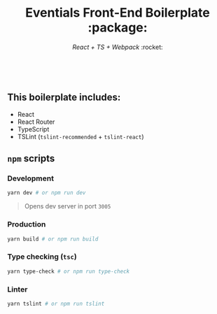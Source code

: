 <div align="center">
  <br />
  <br />
  <br />
  
  <h1 align="center">Eventials Front-End Boilerplate :package: </h1>
  <p font-size="18px" align="center"><i> React + TS + Webpack </i> :rocket: </p>
  <br />
  <br />
  <br />
</div>

## This boilerplate includes:
- React
- React Router
- TypeScript
- TSLint (`tslint-recommended` + `tslint-react`)

## `npm` scripts

### Development
```sh
yarn dev # or npm run dev
```
> Opens dev server in port `3005`

### Production
```sh
yarn build # or npm run build
```
### Type checking (`tsc`)
```sh
yarn type-check # or npm run type-check
```
### Linter
```sh
yarn tslint # or npm run tslint
```



